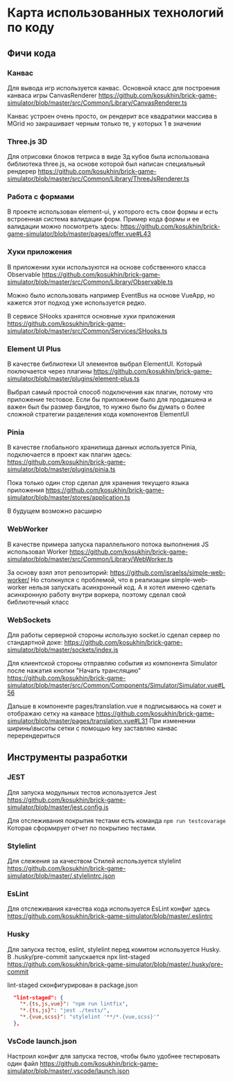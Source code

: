 # Карта использованных технологий по коду

## Фичи кода

### Канвас

Для вывода игр используется канвас. 
Основной класс для построения канваса игры CanvasRenderer
https://github.com/kosukhin/brick-game-simulator/blob/master/src/Common/Library/CanvasRenderer.ts

Канвас устроен очень просто, он рендерит все квадратики массива в MGrid
но закрашивает черным только те, у которых 1 в значении

### Three.js 3D

Для отрисовки блоков тетриса в виде 3д кубов была использована
библиотека three.js, на основе которой был написан специальный рендерер
https://github.com/kosukhin/brick-game-simulator/blob/master/src/Common/Library/ThreeJsRenderer.ts

### Работа с формами

В проекте использован element-ui, у которого есть свои формы и есть встроенная
система валидации форм. Пример кода формы и ее валидации можно посмотреть здесь:
https://github.com/kosukhin/brick-game-simulator/blob/master/pages/offer.vue#L43

### Хуки приложения

В приложении хуки используются на основе собственного класса Observable
https://github.com/kosukhin/brick-game-simulator/blob/master/src/Common/Library/Observable.ts

Можно было использовать например EventBus на основе VueApp, но 
кажется этот подход уже используется редко.

В сервисе SHooks хранятся основные хуки приложения
https://github.com/kosukhin/brick-game-simulator/blob/master/src/Common/Services/SHooks.ts

### Element UI Plus

В качестве библиотеки UI элементов выбрал ElementUI. Который поключается через плагины
https://github.com/kosukhin/brick-game-simulator/blob/master/plugins/element-plus.ts

Выбрал самый простой способ подключения как плагин, потому что приложение тестовое.
Если бы приложение было для продакшена и важен был бы размер бандлов, то нужно было бы
думать о более сложной стратегии разделения кода компонентов ElementUI

### Pinia

В качестве глобального хранилища данных используется Pinia, подключается в проект как плагин
здесь: https://github.com/kosukhin/brick-game-simulator/blob/master/plugins/pinia.ts

Пока только один стор сделал для хранения текущего языка приложения
https://github.com/kosukhin/brick-game-simulator/blob/master/stores/application.ts

В будущем возможно расширю

### WebWorker

В качестве примера запуска параллельного потока выполнения JS использовал Worker
https://github.com/kosukhin/brick-game-simulator/blob/master/src/Common/Library/WebWorker.ts

За основу взял этот репозиторий: https://github.com/israelss/simple-web-worker/
Но столкнулся с проблемой, что в реализации simple-web-worker нельзя запускать асинхронный код.
А я хотел именно сделать асинхронную работу внутри воркера, поэтому сделал свой библиотечный класс

### WebSockets

Для работы серверной стороны использую socket.io сделал сервер по стандартной доке:
https://github.com/kosukhin/brick-game-simulator/blob/master/sockets/index.js

Для клиентской стороны отправляю события из компонента Simulator после нажатия кнопки "Начать трансляцию"
https://github.com/kosukhin/brick-game-simulator/blob/master/src/Common/Components/Simulator/Simulator.vue#L56

Дальше в компоненте pages/translation.vue я подписываюсь на сокет и отображаю сетку на канвасе
https://github.com/kosukhin/brick-game-simulator/blob/master/pages/translation.vue#L31
При изменении ширины\высоты сетки с помощью key заставляю канвас перерендериться

## Инструменты разработки

### JEST

Для запуска модульных тестов используется Jest
https://github.com/kosukhin/brick-game-simulator/blob/master/jest.config.js

Для отслеживания покрытия тестами есть команда
`npm run testcovarage`
Которая сформирует отчет по покрытию тестами.

### Stylelint

Для слежения за качеством Стилей используется stylelint
https://github.com/kosukhin/brick-game-simulator/blob/master/.stylelintrc.json

### EsLint

Для отслеживания качества кода используется EsLint конфиг здесь
https://github.com/kosukhin/brick-game-simulator/blob/master/.eslintrc

### Husky

Для запуска тестов, eslint, stylelint перед комитом
используется Husky.
В .husky/pre-commit запускается npx lint-staged
https://github.com/kosukhin/brick-game-simulator/blob/master/.husky/pre-commit

lint-staged сконфигурирован в package.json
```json
  "lint-staged": {
    "*.{ts,js,vue}": "npm run lintfix",
    "*.{ts,js}": "jest ./tests/",
    "*.{vue,scss}": "stylelint '**/*.{vue,scss}'"
  },
```

### VsCode launch.json

Настроил конфиг для запуска тестов, чтобы было удобнее тестировать один файл
https://github.com/kosukhin/brick-game-simulator/blob/master/.vscode/launch.json
